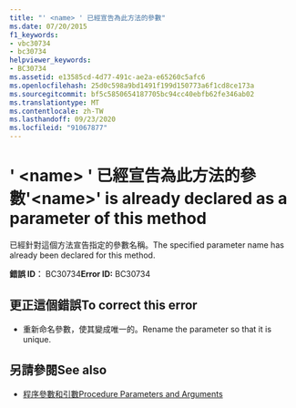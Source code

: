 ```yaml
---
title: "' <name> ' 已經宣告為此方法的參數"
ms.date: 07/20/2015
f1_keywords:
- vbc30734
- bc30734
helpviewer_keywords:
- BC30734
ms.assetid: e13585cd-4d77-491c-ae2a-e65260c5afc6
ms.openlocfilehash: 25d0c598a9bd1491f199d150773a6f1cd8ce173a
ms.sourcegitcommit: bf5c5850654187705bc94cc40ebfb62fe346ab02
ms.translationtype: MT
ms.contentlocale: zh-TW
ms.lasthandoff: 09/23/2020
ms.locfileid: "91067877"
---
```

# <a name="name-is-already-declared-as-a-parameter-of-this-method"></a><span data-ttu-id="1c4dc-102">' \<name> ' 已經宣告為此方法的參數</span><span class="sxs-lookup"><span data-stu-id="1c4dc-102">'\<name>' is already declared as a parameter of this method</span></span>

<span data-ttu-id="1c4dc-103">已經針對這個方法宣告指定的參數名稱。</span><span class="sxs-lookup"><span data-stu-id="1c4dc-103">The specified parameter name has already been declared for this method.</span></span>  
  
 <span data-ttu-id="1c4dc-104">**錯誤 ID︰** BC30734</span><span class="sxs-lookup"><span data-stu-id="1c4dc-104">**Error ID:** BC30734</span></span>  
  
## <a name="to-correct-this-error"></a><span data-ttu-id="1c4dc-105">更正這個錯誤</span><span class="sxs-lookup"><span data-stu-id="1c4dc-105">To correct this error</span></span>  
  
- <span data-ttu-id="1c4dc-106">重新命名參數，使其變成唯一的。</span><span class="sxs-lookup"><span data-stu-id="1c4dc-106">Rename the parameter so that it is unique.</span></span>  
  
## <a name="see-also"></a><span data-ttu-id="1c4dc-107">另請參閱</span><span class="sxs-lookup"><span data-stu-id="1c4dc-107">See also</span></span>

- [<span data-ttu-id="1c4dc-108">程序參數和引數</span><span class="sxs-lookup"><span data-stu-id="1c4dc-108">Procedure Parameters and Arguments</span></span>](../programming-guide/language-features/procedures/procedure-parameters-and-arguments.md)
